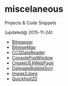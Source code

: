# miscelaneous

Projects & Code Snippets

(updated@ 2015-11-24):

- [Bitmapper](https://github.com/fengyhack/CodeSnippets/tree/master/Bitmapper)
- [BitwiseMap](https://github.com/fengyhack/CodeSnippets/tree/master/BitwiseMap)
- [CCSDataReader](https://github.com/fengyhack/CodeSnippets/tree/master/CCSDataReader)
- [ConsolePopWindow](https://github.com/fengyhack/CodeSnippets/tree/master/ConsolePopWindow)
- [CreateUE4WebPage](https://github.com/fengyhack/CodeSnippets/tree/master/CreateUE4WebPage)
- [DelegateBubbleSort](https://github.com/fengyhack/CodeSnippets/tree/master/DelegateBubbleSort)
- [Image2Jpeg](https://github.com/fengyhack/CodeSnippets/tree/master/Image2Jpeg)
- [QuickHull2D](https://github.com/fengyhack/CodeSnippets/tree/master/QuickHull2D)
